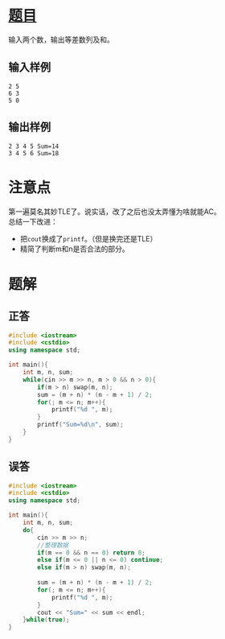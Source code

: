 # [题目](https://www.acwing.com/problem/content/description/724/)
输入两个数，输出等差数列及和。
## 输入样例
```
2 5
6 3
5 0
```
## 输出样例
```
2 3 4 5 Sum=14
3 4 5 6 Sum=18
```
# 注意点
第一遍莫名其妙TLE了。说实话，改了之后也没太弄懂为啥就能AC。<br>
总结一下改进：<br>
- 把`cout`换成了`printf`。（但是换完还是TLE）
- 精简了判断m和n是否合法的部分。
# 题解
## 正答
```cpp
#include <iostream>
#include <cstdio>
using namespace std;

int main(){
    int m, n, sum;
    while(cin >> m >> n, m > 0 && n > 0){
        if(m > n) swap(m, n);
        sum = (m + n) * (n - m + 1) / 2;
        for(; m <= n; m++){
            printf("%d ", m);
        }
        printf("Sum=%d\n", sum);
    }
}
```
## 误答
```cpp
#include <iostream>
#include <cstdio>
using namespace std;

int main(){
    int m, n, sum;
    do{
        cin >> m >> n;
        //整理数据
        if(m == 0 && n == 0) return 0;
        else if(m <= 0 || n <= 0) continue;
        else if(m > n) swap(m, n);
        
        sum = (m + n) * (n - m + 1) / 2;
        for(; m <= n; m++){
            printf("%d ", m);
        }
        cout << "Sum=" << sum << endl;
    }while(true);
}
```
